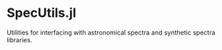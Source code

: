 # SpecUtils.jl
Utilities for interfacing with astronomical spectra and synthetic spectra libraries.
